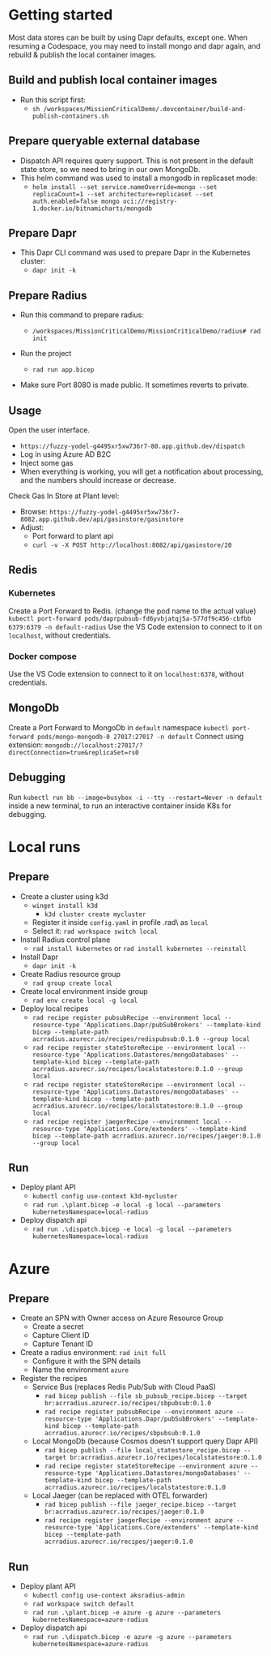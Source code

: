 # Getting started

Most data stores can be built by using Dapr defaults, except one.
When resuming a Codespace, you may need to install mongo and dapr again, and rebuild & publish the local container images.

## Build and publish local container images
- Run this script first:
    - `sh /workspaces/MissionCriticalDemo/.devcontainer/build-and-publish-containers.sh`

## Prepare queryable external database
- Dispatch API requires query support. This is not present in the default state store, so we need to bring in our own MongoDb.
- This helm command was used to install a mongodb in replicaset mode:
    - `helm install --set service.nameOverride=mongo --set replicaCount=1 --set architecture=replicaset --set auth.enabled=false mongo oci://registry-1.docker.io/bitnamicharts/mongodb`

## Prepare Dapr
- This Dapr CLI command was used to prepare Dapr in the Kubernetes cluster:
    - `dapr init -k`

## Prepare Radius

- Run this command to prepare radius:
    - `/workspaces/MissionCriticalDemo/MissionCriticalDemo/radius# rad init`

- Run the project
    - `rad run app.bicep`

- Make sure Port 8080 is made public. It sometimes reverts to private.

## Usage


Open the user interface.
- `https://fuzzy-yodel-g4495xr5xw736r7-80.app.github.dev/dispatch`
- Log in using Azure AD B2C
- Inject some gas 
- When everything is working, you will get a notification about processing, and the numbers should increase or decrease.

Check Gas In Store at Plant level:
- Browse:
    `https://fuzzy-yodel-g4495xr5xw736r7-8082.app.github.dev/api/gasinstore/gasinstore`
- Adjust:
    - Port forward to plant api
    - `curl -v -X POST http://localhost:8082/api/gasinstore/20`


## Redis

### Kubernetes
Create a Port Forward to Redis. (change the pod name to the actual value)
`kubectl port-forward pods/daprpubsub-fd6yvbjatqj5a-577df9c456-cbfbb 6379:6379 -n default-radius`
Use the VS Code extension to connect to it on `localhost`, without credentials.

### Docker compose
Use the VS Code extension to connect to it on `localhost:6378`, without credentials. 

## MongoDb
Create a Port Forward to MongoDb in `default` namespace
`kubectl port-forward pods/mongo-mongodb-0 27017:27017 -n default`
Connect using extension: `mongodb://localhost:27017/?directConnection=true&replicaSet=rs0`


## Debugging
Run `kubectl run bb --image=busybox -i --tty --restart=Never -n default` inside a new terminal, to run an interactive container inside K8s for debugging.

# Local runs

## Prepare
- Create a cluster using k3d
    - `winget install k3d`
        - `k3d cluster create mycluster`
    - Register it inside `config.yaml` in profile \.rad\ as `local`
    - Select it: `rad workspace switch local`
- Install Radius control plane
    - `rad install kubernetes` or `rad install kubernetes --reinstall`
- Install Dapr
    - `dapr init -k`
- Create Radius resource group
    - `rad group create local`
- Create local environment inside group
    - `rad env create local -g local`
- Deploy local recipes
    - `rad recipe register pubsubRecipe --environment local --resource-type 'Applications.Dapr/pubSubBrokers' --template-kind bicep --template-path acrradius.azurecr.io/recipes/redispubsub:0.1.0 --group local`
    - `rad recipe register stateStoreRecipe --environment local --resource-type 'Applications.Datastores/mongoDatabases' --template-kind bicep --template-path acrradius.azurecr.io/recipes/localstatestore:0.1.0 --group local`
    - `rad recipe register stateStoreRecipe --environment local --resource-type 'Applications.Datastores/mongoDatabases' --template-kind bicep --template-path acrradius.azurecr.io/recipes/localstatestore:0.1.0 --group local`
    - `rad recipe register jaegerRecipe --environment local --resource-type 'Applications.Core/extenders' --template-kind bicep --template-path acrradius.azurecr.io/recipes/jaeger:0.1.0 --group local`
## Run

- Deploy plant API
    - `kubectl config use-context k3d-mycluster`    
    - `rad run .\plant.bicep -e local -g local --parameters kubernetesNamespace=local-radius`
- Deploy dispatch api
    - `rad run .\dispatch.bicep -e local -g local --parameters kubernetesNamespace=local-radius`

# Azure

## Prepare

- Create an SPN with Owner access on Azure Resource Group
    - Create a secret
    - Capture Client ID
    - Capture Tenant ID
- Create a radius environment: `rad init full`
    - Configure it with the SPN details
    - Name the environment `azure`
- Register the recipes
    - Service Bus (replaces Redis Pub/Sub with Cloud PaaS) 
        - `rad bicep publish --file sb_pubsub_recipe.bicep --target br:acrradius.azurecr.io/recipes/sbpubsub:0.1.0`
        - `rad recipe register pubsubRecipe --environment azure --resource-type 'Applications.Dapr/pubSubBrokers' --template-kind bicep --template-path acrradius.azurecr.io/recipes/sbpubsub:0.1.0`
    - Local MongoDb (because Cosmos doesn't support query Dapr API)
        - `rad bicep publish --file local_statestore_recipe.bicep --target br:acrradius.azurecr.io/recipes/localstatestore:0.1.0`
        - `rad recipe register stateStoreRecipe --environment azure --resource-type 'Applications.Datastores/mongoDatabases' --template-kind bicep --template-path acrradius.azurecr.io/recipes/localstatestore:0.1.0`
    - Local Jaeger (can be replaced with OTEL forwarder)
        - `rad bicep publish --file jaeger_recipe.bicep --target br:acrradius.azurecr.io/recipes/jaeger:0.1.0`
        - `rad recipe register jaegerRecipe --environment azure --resource-type 'Applications.Core/extenders' --template-kind bicep --template-path acrradius.azurecr.io/recipes/jaeger:0.1.0`

## Run

- Deploy plant API
    - `kubectl config use-context aksradius-admin`
    - `rad workspace switch default`
    - `rad run .\plant.bicep -e azure -g azure --parameters kubernetesNamespace=azure-radius`
- Deploy dispatch api
    - `rad run .\dispatch.bicep -e azure -g azure --parameters kubernetesNamespace=azure-radius`


